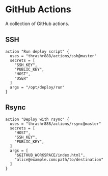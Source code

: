 # GitHub Actions

A collection of GitHub actions.

## SSH

````
action "Run deploy script" {
  uses = "thrashr888/actions/ssh@master"
  secrets = [
    "SSH_KEY",
    "PUBLIC_KEY",
    "HOST",
    "USER"
  ]
  args = "/opt/deploy/run"
}
````


## Rsync


````
action "Deploy with rsync" {
  uses = "thrashr888/actions/rsync@master"
  secrets = [
    "HOST",
    "SSH_KEY",
    "PUBLIC_KEY",
  ]
  args = [
    "$GITHUB_WORKSPACE/index.html",
    "alice@example.com:path/to/destination"
  ]
}
````
